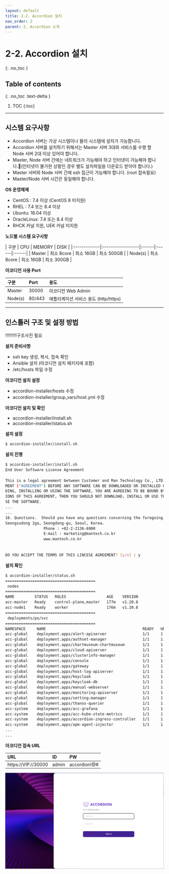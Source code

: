 ```yaml
---
layout: default
title: 2-2. Accordion 설치
nav_order: 2
parent: 2. Accordion 소개
---
```


# 2-2. Accordion 설치
{: .no_toc }

## Table of contents
{: .no_toc .text-delta }

1. TOC
{:toc}

---

## 시스템 요구사항
- Accordion 서버는 가상 시스템이나 물리 시스템에 설치가 가능합니다.
- Accordion 서버를 설치하기 위해서는 Master 서버 3대와 서비스를 수행 할 Node 서버 2대 이상 있어야 합니다.
- Master, Node 서버 간에는 네트워크가 가능해야 하고 인터넷이 가능해야 합니다.(인터넷이 불가한 상황인 경우 별도 설치파일을 다운로드 받아야 합니다.)
- Master 서버와 Node 서버 간에 ssh 접근이 가능해야 합니다. (root 접속필요)
- Master/Node 서버 시간은 동일해야 합니다.


**OS 운영체제**
- CentOS : 7.4 이상 (CentOS 8 미지원)
- RHEL : 7.4 또는 8.4 이상
- Ubuntu: 18.04 이상
- OracleLinux: 7.4 또는 8.4 이상
- RHCK 커널 지원, UEK 커널 미지원

**노드별 시스템 요구사항**

| 구분        | CPU | MEMORY | DISK |
|:-------------|:------------------|:------|:------|:------|
| Master       | 최소 8core | 최소 16GB  | 최소 500GB |
| Node(s)      | 최소 8core   | 최소 16GB | 최소 300GB |

**아코디언 사용 Port**

| 구분         | Port     | 용도 |
|:-------------|:---------|:------|
| Master       | 30000    | 아코디언 Web Admin |
| Node(s)      | 80/443   | 애플리케이션 서비스 용도 (http/https) |



---

## 인스톨러 구조 및 설정 방법

!!!!!!!!!구조사진 필요


**설치 준비사항**
- ssh key 생성, 복사, 접속 확인
- Ansible 설치 (아코디언 설치 패키지에 포함)
- /etc/hosts 파일 수정

**아코디언 설치 설정**
- accordion-installer/hosts 수정
- accordion-installer/group_vars/host.yml 수정

**아코디언 설치 및 확인**
- accordion-installer/install.sh
- accordion-installer/status.sh

**설치 설정**
```bash
$ accordion-installer/install.sh
```

**설치 진행**
```bash
$ accordion-installer/install.sh
End User Software License Agreement

This is a legal agreement between Customer and Man Technology Co., LTD. ("Mantech").  YOU MUST READ AND AGREE TO THE TERMS OF THIS END USER SOFTWARE LICENSE AGREE
MENT ("AGREEMENT") BEFORE ANY SOFTWARE CAN BE DOWNLOADED OR INSTALLED OR USED.  BY CLICKING ON THE "ACCEPT" BUTTON OR TYPING THE "Y" OF THIS AGREEMENT, OR DOWNLOA
DING, INSTALLING OR USING THE SOFTWARE, YOU ARE AGREEING TO BE BOUND BY THE TERMS AND CONDITIONS OF THIS AGREEMENT.  IF YOU DO NOT AGREE WITH THE TERMS AND CONDIT
IONS OF THIS AGREEMENT, THEN YOU SHOULD NOT DOWNLOAD, INSTALL OR USE THE SOFTWARE.  BY DOING SO YOU FORGO ANY IMPLIED OR STATED RIGHTS TO DOWNLOAD OR INSTALL OR U
SE THE SOFTWARE.
...
...
16. Questions.  Should you have any questions concerning the foregoing, please contact Mantech at the following address: Man Technology Co., LTD. 12th Fl, 308-4,
Seongsudong 2ga, Seongdong-gu, Seoul, Korea.
                 Phone : +82-2-2136-6900
                 E-mail : marketing@mantech.co.kr
                 www.mantech.co.kr


DO YOU ACCEPT THE TERMS OF THIS LINCESE AGREEMENT? [y/n] : y
```

**설치 확인**
```bash
$ accordion-installer/status.sh
========================================
 nodes
========================================
NAME         STATUS   ROLES                  AGE    VERSION
acc-master   Ready    control-plane,master   177m   v1.20.8
acc-node1    Ready    worker                 176m   v1.20.8
========================================
 deployments/po/svc
========================================
NAMESPACE     NAME                                           READY   UP-TO-DATE   AVAILABLE   AGE
acc-global    deployment.apps/alert-apiserver                1/1     1            1           162m
acc-global    deployment.apps/authset-manager                1/1     1            1           161m
acc-global    deployment.apps/chartmuseum-chartmuseum        1/1     1            1           163m
acc-global    deployment.apps/cloud-apiserver                1/1     1            1           161m
acc-global    deployment.apps/clusterinfo-manager            1/1     1            1           172m
acc-global    deployment.apps/console                        1/1     1            1           162m
acc-global    deployment.apps/gateway                        1/1     1            1           162m
acc-global    deployment.apps/host-log-apiserver             1/1     1            1           162m
acc-global    deployment.apps/keycloak                       1/1     1            1           163m
acc-global    deployment.apps/keycloak-db                    1/1     1            1           163m
acc-global    deployment.apps/manual-webserver               1/1     1            1           161m
acc-global    deployment.apps/monitoring-apiserver           1/1     1            1           162m
acc-global    deployment.apps/setting-manager                1/1     1            1           163m
acc-global    deployment.apps/thanos-querier                 1/1     1            1           163m
acc-system    deployment.apps/acc-grafana                    1/1     1            1           170m
acc-system    deployment.apps/acc-kube-state-metrics         1/1     1            1           170m
acc-system    deployment.apps/accordion-ingress-controller   1/1     1            1           170m
acc-system    deployment.apps/apm-agent-injector             1/1     1            1           166m
...
...

```

**아코디언 접속 URL**

| URL      | ID    | PW    |
|:---------|:------|:------|
| https://VIP://30000      | admin  | accordion!@# |

![acc-ins-1.png](/assets/images/accordion/acc-ins-1.png)


